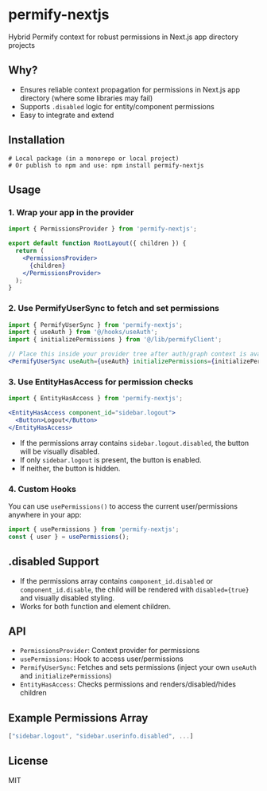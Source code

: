 # permify-nextjs

Hybrid Permify context for robust permissions in Next.js app directory projects

## Why?
- Ensures reliable context propagation for permissions in Next.js app directory (where some libraries may fail)
- Supports `.disabled` logic for entity/component permissions
- Easy to integrate and extend

## Installation

```
# Local package (in a monorepo or local project)
# Or publish to npm and use: npm install permify-nextjs
```

## Usage

### 1. Wrap your app in the provider

```jsx
import { PermissionsProvider } from 'permify-nextjs';

export default function RootLayout({ children }) {
  return (
    <PermissionsProvider>
      {children}
    </PermissionsProvider>
  );
}
```

### 2. Use PermifyUserSync to fetch and set permissions

```jsx
import { PermifyUserSync } from 'permify-nextjs';
import { useAuth } from '@/hooks/useAuth';
import { initializePermissions } from '@/lib/permifyClient';

// Place this inside your provider tree after auth/graph context is available
<PermifyUserSync useAuth={useAuth} initializePermissions={initializePermissions} />
```

### 3. Use EntityHasAccess for permission checks

```jsx
import { EntityHasAccess } from 'permify-nextjs';

<EntityHasAccess component_id="sidebar.logout">
  <Button>Logout</Button>
</EntityHasAccess>
```

- If the permissions array contains `sidebar.logout.disabled`, the button will be visually disabled.
- If only `sidebar.logout` is present, the button is enabled.
- If neither, the button is hidden.

### 4. Custom Hooks

You can use `usePermissions()` to access the current user/permissions anywhere in your app:

```js
import { usePermissions } from 'permify-nextjs';
const { user } = usePermissions();
```

## .disabled Support
- If the permissions array contains `component_id.disabled` or `component_id.disable`, the child will be rendered with `disabled={true}` and visually disabled styling.
- Works for both function and element children.

## API
- `PermissionsProvider`: Context provider for permissions
- `usePermissions`: Hook to access user/permissions
- `PermifyUserSync`: Fetches and sets permissions (inject your own `useAuth` and `initializePermissions`)
- `EntityHasAccess`: Checks permissions and renders/disabled/hides children

## Example Permissions Array
```js
["sidebar.logout", "sidebar.userinfo.disabled", ...]
```

## License
MIT 